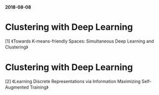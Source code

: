 
**2018-08-08**

# Clustering with Deep Learning

[1] 《Towards K-means-friendly Spaces: Simultaneous Deep Learning and Clustering》

# Clustering with Deep Learning

[2] 《Learning Discrete Representations via Information Maximizing Self-Augmented Training》




